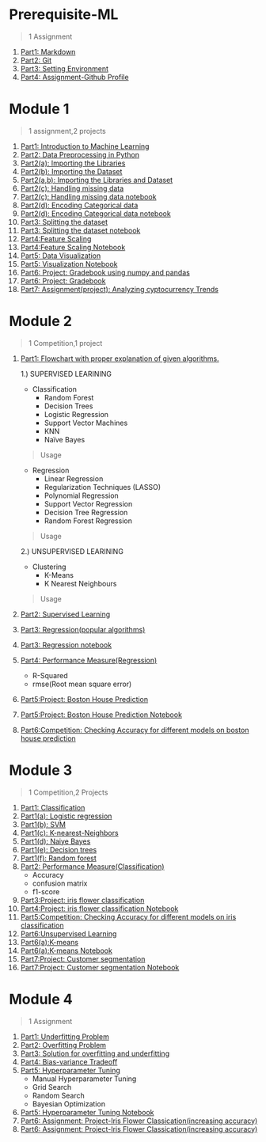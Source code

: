 # Prerequisite-ML

> 1 Assignment

1. [Part1: Markdown](Part1-markdown.md)
2. [Part2: Git](Part2-git.md)
3. [Part3: Setting Environment](Part3-env.md)
4. [Part4: Assignment-Github Profile](Part4-ass.md)

# Module 1

> 1 assignment,2 projects 

1. [Part1: Introduction to Machine Learning ](Part1-ML.md)
2. [Part2: Data Preprocessing in Python](Part2-preprocess.md)
3. [Part2(a): Importing the Libraries](Part2(a)-imp_lib.md)
4. [Part2(b): Importing the Dataset](Part2(b)-imp_data.md)
5. [Part2(a,b): Importing the Libraries and Dataset](Part2(a,b)-imp_lib&data.md)
7. [Part2(c): Handling missing data](Part2(c)-Missing.md)
8. [Part2(c): Handling missing data notebook](Part2(c)-Missing.ipynb)
9. [Part2(d): Encoding Categorical data](Part2(d)-Encoding.md)
10. [Part2(d): Encoding Categorical data notebook](Part2(d)-Encoding.ipynb)
11. [Part3: Splitting the dataset](Part3-split.md)
12. [Part3: Splitting the dataset notebook](Part3-split.ipynb)
13. [Part4:Feature Scaling](part4-feature.md)
14. [Part4:Feature Scaling Notebook](part4-feature.ipynb)
15. [Part5: Data Visualization ](Part5-visualisation_theory.md)
16. [Part5: Visualization Notebook](Part5-visualization.ipynb)
17. [Part6: Project: Gradebook using numpy and pandas](Part6-gradebook.md)
18. [Part6: Project: Gradebook](Part6-gradebook.ipynb)
17. [Part7: Assignment(project): Analyzing cyptocurrency Trends](Part7-crpto.ipynb)

# Module 2

> 1 Competition,1 project
1. [Part1: Flowchart with proper explanation of given algorithms.](Part1-flowchart.md)  

   1.) SUPERVISED LEARINING
     * Classification
       * Random Forest
       * Decision Trees
       * Logistic Regression
       * Support Vector Machines
       * KNN
       * Naïve Bayes
     > Usage
     * Regression
       * Linear Regression
       * Regularization Techniques (LASSO)
       * Polynomial Regression
       * Support Vector Regression
       * Decision Tree Regression
       * Random Forest Regression
     > Usage  
     
   2.) UNSUPERVISED LEARINING
     * Clustering
        * K-Means
        * K Nearest Neighbours
     > Usage
    
2. [Part2: Supervised Learning](Part2-supervised_learning.md)
3. [Part3: Regression(popular algorithms)](Part3-regression.md)
4. [Part3: Regression notebook](Part3-regression.ipynb)
5. [Part4: Performance Measure(Regression)](Part4-Performance_measure-reg.md)
   * R-Squared
   * rmse(Root mean square error)
6. [Part5:Project: Boston House Prediction](Part5-boston.md)
7. [Part5:Project: Boston House Prediction Notebook](Part5-boston.ipynb)
8. [Part6:Competition: Checking Accuracy for different models on boston house prediction](Part6-Competition-accuracy-boston.md)

 # Module 3

> 1 Competition,2 Projects 

1. [Part1: Classification](Part1-classification.md)
2. [Part1(a): Logistic regression](Part1(a)-LoReg.md)
3. [Part1(b): SVM](Part1(b)-SVM.md)
4. [Part1(c): K-nearest-Neighbors](Part1(c)-Knn.md)
5. [Part1(d): Naiye Bayes](Part1(d)-Naive.md)
6. [Part1(e): Decision trees](Part1(e)-Decision.md)
7. [Part1(f): Random forest](Part1(f)-Random.md)
8. [Part2: Performance Measure(Classification)](Part2-Performance_measure-class.md)
    * Accuracy
    * confusion matrix
    * f1-score
9. [Part3:Project: iris flower classification](Part5-iris.md)
7. [Part4:Project: iris flower classification Notebook](Part5-iris.ipynb)
8. [Part5:Competition: Checking Accuracy for different models on iris classification](Part5-Competition-accuracy-iris.md)
9. [Part6:Unsupervised Learning](Part6-Unsuper.md)
10. [Part6(a):K-means](Part6(a)-k-means.md)
11. [Part6(a):K-means Notebook](Part6(a)-k-means.ipynb)
12. [Part7:Project: Customer segmentation](Part7-customer.md)
13. [Part7:Project: Customer segmentation Notebook](Part7-customer.ipynb)


# Module 4

> 1 Assignment 

1. [Part1: Underfitting Problem](Part1-underfitting.md)
2. [Part2: Overfitting Problem](Part2-Overfitting.md)
3. [Part3: Solution for overfitting and underfitting](Part3-solution.md)
4. [Part4: Bias-variance Tradeoff](Part4-Tradeoff.md)
5. [Part5: Hyperparameter Tuning](Part5-tuning.md)
    * Manual Hyperparameter Tuning
    * Grid Search
    * Random Search
    * Bayesian Optimization
6. [Part5: Hyperparameter Tuning Notebook](Part5-tuning.ipynb)
7. [Part6: Assignment: Project-Iris Flower Classication(increasing accuracy)](Part6-iris_accuracy.md)
8. [Part6: Assignment: Project-Iris Flower Classication(increasing accuracy)](Part6-iris_accuracy.ipynb)

